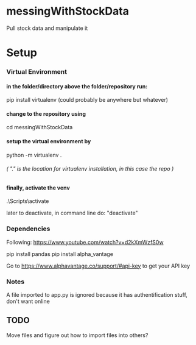 # messingWithStockData
Pull stock data and manipulate it 


# Setup

### Virtual Environment

#### in the folder/directory above the folder/repository run:
pip install virtualenv (could probably be anywhere but whatever)
#### change to the repository using
cd messingWithStockData
#### setup the virtual environment by
python -m virtualenv .
######  ( "." is the location for virtualenv installation, in this case the repo )
#### finally, activate the venv
.\Scripts\activate

later to deactivate, in command line do: 
"deactivate"


### Dependencies
Following: https://www.youtube.com/watch?v=d2kXmWzfS0w

pip install pandas
pip install alpha_vantage

Go to https://www.alphavantage.co/support/#api-key to get your API key

### Notes
A file imported to app.py is ignored because it has authentification stuff, don't want online

## TODO
Move files and figure out how to import files into others?